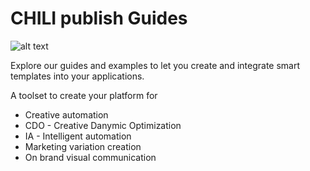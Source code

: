 # CHILI publish Guides

![alt text](/img/home3.png)

Explore our guides and examples to let you create and integrate smart templates into your applications.

A toolset to create your platform for 

- Creative automation 
- CDO - Creative Danymic Optimization
- IA - Intelligent automation
- Marketing variation creation
- On brand visual communication